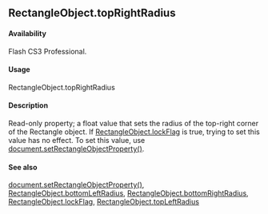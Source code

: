 ## RectangleObject.topRightRadius

#### Availability

Flash CS3 Professional.

#### Usage

RectangleObject.topRightRadius

#### Description

Read-only property; a float value that sets the radius of the top-right corner of the Rectangle object. If
[RectangleObject.lockFlag](#_bookmark801) is true, trying to set this value has no effect. To set this value, use [document.setRectangleObjectProperty()](#_bookmark302).

#### See also

[document.setRectangleObjectProperty()](#_bookmark302), [RectangleObject.bottomLeftRadius](#_bookmark799), [RectangleObject.bottomRightRadius](#_bookmark800), [RectangleObject.lockFlag](#_bookmark801), [RectangleObject.topLeftRadius](#_bookmark802)
